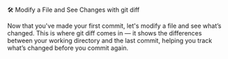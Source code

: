 🛠️ Modify a File and See Changes with git diff

Now that you've made your first commit, let's modify a file and see what’s changed. This is where git diff comes in — it shows the differences between your working directory and the last commit, helping you track what’s changed before you commit again.


